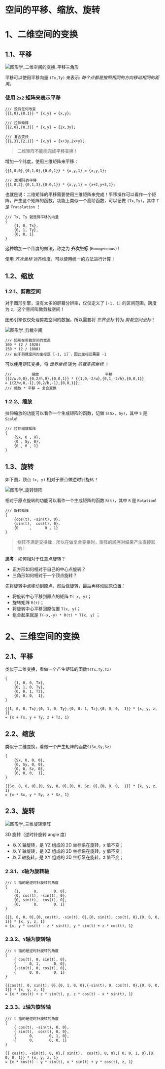 # 空间的平移、缩放、旋转

# 1、二维空间的变换

## 1.1、平移

![图形学_二维空间的变换_平移三角形](assets/图形学_二维空间的变换_平移三角形.PNG)

平移可以使用平移向量 `(Tx,Ty)` 来表示: _每个点都是按照相同的方向移动相同的距离_。

### 使用 `2x2` 矩阵来表示平移

```
/// 没有任何改变
{{1,0},{0,1}} * {x,y} = {x,y};

/// 拉伸矩阵
{{2,0},{0,3}} * {x,y} = {2x,3y};

/// 复合变换
{{1,3},{2,1}} * {x,y} = {x+3y,2x+y};
```

> 二维矩阵不能能完成平移变换！

增加一个纬度，使用三维矩阵来平移：

```
{{1,0,0},{0,1,0},{0,0,1}} * {x,y,1} = {x,y,1};

/// 3D矩阵的平移
{{1,0,2},{0,1,3},{0,0,1}} * {x,y,1} = {x+2,y+3,1};
```

也就是说：二维矩阵的平移需要使用三维矩阵来完成！平移操作可以看作一个矩阵，产生这个矩阵的函数，功能上类似一个高阶函数，可以记做 `(Tx,Ty)`，其中 `T` 是 `Translation` ！

```
/// Tx, Ty 就是待平移的向量 
{
    {1, 0, Tx},
    {0, 1, Ty},
    {0, 0, 1}
}
```

这种增加一个纬度的做法，称之为 __齐次坐标__ (`Homogeneous`) !

使用 _齐次坐标_ 对齐维度，可以使用统一的方法进行计算！

## 1.2、缩放

### 1.2.1、剪裁空间

对于图形引擎，没有太多的屏幕分辨率，仅仅定义了 `[-1, 1]` 的区间范围，跨度为 `2`，这个空间叫做剪裁空间！

图形引擎仅仅处理剪裁空间的数据，所以需要将 _世界坐标_ 转为 _剪裁空间坐标_！

![图形学_剪裁空间](assets/图形学_剪裁空间.PNG)

```
/// 矩形在剪裁空间的宽高
100 * (2 / 1920)
150 * (2 / 1080)
/// 由于剪裁空间的坐标是 [-1, 1]`，因此坐标还需要 -1
```

可以使用矩阵变换，将 _世界坐标_ 转为 _剪裁空间坐标_ ！

```
///         缩放                              平移
{{2/w,0,0},{0,2/h,0},{0,0,1}} * {{1,0,-2/w},{0,1,-2/h},{0,0,1}} 
= {{2/w,0,-1},{0,2/h,-1},{0,0,1}};
/// 缩放 * 平移 = 复合变换
```

### 1.2.2、缩放

拉伸缩放的功能可以看作一个生成矩阵的函数，记做 `S(Sx, Sy)`，其中 `S` 是 `Scale`!

```
/// 拉伸缩放矩阵
{
    {Sx, 0 , 0},
    {0 , Sy, 0},
    {0 , 0 , 1}
}
```

## 1.3、旋转

如下图，顶点 `(x, y)` 相对于原点做逆时针旋转！

![图形学_旋转矩阵](assets/图形学_旋转矩阵.PNG)

相对于原点旋转的功能可以看作一个生成矩阵的函数 `R(t)`，其中 `R` 是 `Rotation`!

```
/// 旋转矩阵
{
    {cos(t), -sin(t), 0},
    {sin(t),  cos(t), 0},
    {0     ,      0 , 1}
}
```

> 矩阵不满足交换律，所以在做复合变换时，矩阵的顺序对结果产生直接影响！

__思考__：如何相对于任意点旋转？
* 正方形如何相对于自己的中心点旋转？
* 三角形如何相对于一个顶点旋转？

先将旋转中点移动到原点，然后做旋转，最后再移动回原位置：
* 将旋转中心平移到原点的矩阵 `T(-x,-y)`；
* 旋转矩阵 `R(t)`；
* 将旋转中心平移回原位置 `T(x, y)`；
* 组合起来就是 `T(-x,-y) * R(t) * T(x, y)` ；

# 2、三维空间的变换


## 2.1、平移

类似于二维变换，看做一个产生矩阵的函数`T(Tx,Ty,Tz)` 

```
{
    {1, 0, 0, Tx},
    {0, 1, 0, Ty},
    {0, 0, 1, Tz},
    {0, 0, 0,  1},
}

{{1, 0, 0, Tx},{0, 1, 0, Ty},{0, 0, 1, Tz},{0, 0, 0,  1}} * {x, y, z, 1}
= {x + Tx, y + Ty, z + Tz, 1}
``` 

## 2.2、缩放

类似于二维变换，看做一个产生矩阵的函数`S(Sx,Sy,Sz)` 

```
{
    {Sx, 0, 0, 0},
    {0, Sy, 0, 0},
    {0, 0, Sz, 0},
    {0, 0, 0,  1},
}

{{Sx, 0, 0, 0},{0, Sy, 0, 0},{0, 0, Sz, 0},{0, 0, 0,  1}} * {x, y, z, 1}
= {x * Sx, y * Sy, z * Sz, 1}
``` 

## 2.3、旋转

![图形学_三维旋转矩阵](assets/图形学_三维旋转矩阵.PNG)

3D 旋转（逆时针旋转 angle 度）
* 以 X 轴旋转，是 YZ 组成的 2D 坐标系在旋转，x 值不变；
* 以 Y 轴旋转，是 XZ 组成的 2D 坐标系在旋转，y 值不变；
* 以 Z 轴旋转，是 XY 组成的 2D 坐标系在旋转，z 值不变；


### 2.3.1、`X`轴为旋转轴

```
/// t 指的是逆时针旋转的角度
{
    {1,      0,       0, 0},
    {0, cos(t), -sin(t), 0},
    {0, sin(t),  cos(t), 0},
    {0,      0,       0, 1}
}

{{1, 0, 0, 0},{0, cos(t), -sin(t), 0},{0, sin(t), cos(t), 0},{0, 0, 0,  1}} * {x, y, z, 1}
= {x, y * cos(t) - z * sin(t), y * sin(t) + z * cos(t), 1}
``` 

### 2.3.2、`Y`轴为旋转轴

```
/// t 指的是逆时针旋转的角度
{
    { cos(t), 0, sin(t), 0},
    {      0, 1,      0, 0},
    {-sin(t), 0, cos(t), 0},
    {      0, 0,      0, 1}
}

{{cos(t), 0, sin(t), 0},{0, 1, 0, 0},{-sin(t), 0, cos(t), 0},{0, 0, 0,  1}} * {x, y, z, 1}
= {x * cos(t) + z * sin(t), y, z * cos(t) - x * sin(t), 1}
``` 

### 2.3.3、`Z`轴为旋转轴

```
/// t 指的是逆时针旋转的角度
{
    { cos(t), -sin(t), 0, 0},
    { sin(t),  cos(t), 0, 0},
    {      0,       0, 1, 0},
    {      0,       0, 0, 1}
}

{{ cos(t), -sin(t), 0, 0},{ sin(t),  cos(t), 0, 0},{ 0, 0, 1, 0},{0, 0, 0, 1}} * {x, y, z, 1}
= {x * cos(t) - y * sin(t), x * sin(t) + y * cos(t), z, 1}
``` 
